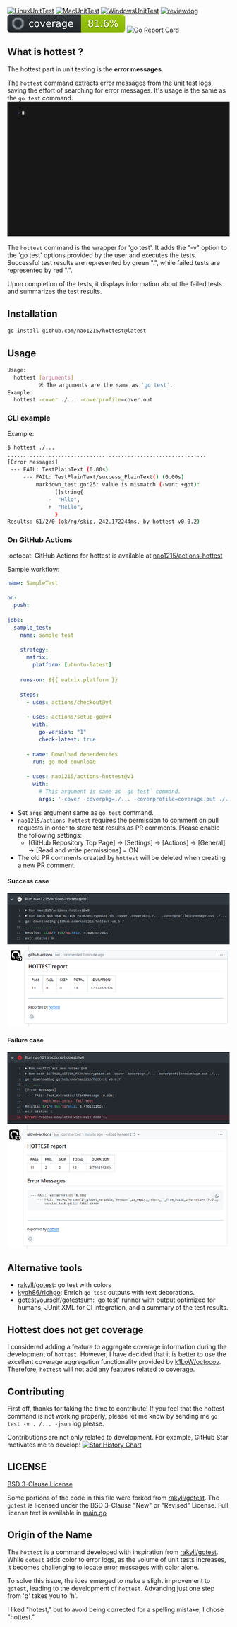 [![LinuxUnitTest](https://github.com/nao1215/hottest/actions/workflows/linux_test.yml/badge.svg)](https://github.com/nao1215/hottest/actions/workflows/linux_test.yml)
[![MacUnitTest](https://github.com/nao1215/hottest/actions/workflows/mac_test.yml/badge.svg)](https://github.com/nao1215/hottest/actions/workflows/mac_test.yml)
[![WindowsUnitTest](https://github.com/nao1215/hottest/actions/workflows/windows_test.yml/badge.svg)](https://github.com/nao1215/hottest/actions/workflows/windows_test.yml)
[![reviewdog](https://github.com/nao1215/hottest/actions/workflows/reviewdog.yml/badge.svg)](https://github.com/nao1215/hottest/actions/workflows/reviewdog.yml)
![Coverage](https://raw.githubusercontent.com/nao1215/octocovs-central-repo/main/badges/nao1215/hottest/coverage.svg)
[![Go Report Card](https://goreportcard.com/badge/github.com/nao1215/hottest)](https://goreportcard.com/report/github.com/nao1215/hottest)
## What is hottest ?
The hottest part in unit testing is the **error messages**.
  
The `hottest` command extracts error messages from the unit test logs, saving the effort of searching for error messages.  It's usage is the same as the `go test` command. 
![example](./doc/image/demo.gif)

The `hottest` command is the wrapper for 'go test'. It adds the "-v" option to the 'go test' options provided by the user and executes the tests. Successful test results are represented by green ".", while failed tests are represented by red ".".
  
Upon completion of the tests, it displays information about the failed tests and summarizes the test results.


## Installation
```bash
go install github.com/nao1215/hottest@latest
```

## Usage
```bash
Usage:
  hottest [arguments]
          ※ The arguments are the same as 'go test'.
Example:
  hottest -cover ./... -coverprofile=cover.out
```

### CLI example
Example:
```bash
$ hottest ./...
...............................................................
[Error Messages]
 --- FAIL: TestPlainText (0.00s)
     --- FAIL: TestPlainText/success_PlainText() (0.00s)
         markdown_test.go:25: value is mismatch (-want +got):
               []string{
             -  "Hllo",
             +  "Hello",
               }
Results: 61/2/0 (ok/ng/skip, 242.172244ms, by hottest v0.0.2)
```

### On GitHub Actions
:octocat: GitHub Actions for hottest is available at [nao1215/actions-hottest](https://github.com/nao1215/actions-hottest)

Sample workflow:
```yml
name: SampleTest

on:
  push:

jobs:
  sample_test:
    name: sample test

    strategy:
      matrix:
        platform: [ubuntu-latest]

    runs-on: ${{ matrix.platform }}

    steps:
      - uses: actions/checkout@v4

      - uses: actions/setup-go@v4
        with:
          go-version: "1"
          check-latest: true

      - name: Download dependencies
        run: go mod download

      - uses: nao1215/actions-hottest@v1
        with:
          # This argument is same as `go test` command.
          args: '-cover -coverpkg=./... -coverprofile=coverage.out ./...'
```

- Set `args` argument same as `go test` command.  
- `nao1215/actions-hottest` requires the permission to comment on pull requests in order to store test results as PR comments. Please enable the following settings:
  - [GitHub Repository Top Page] -> [Settings] -> [Actions] -> [General] -> [Read and write permissions] = ON
- The old PR comments created by `hottest` will be deleted when creating a new PR comment.
  
#### Success case
![success](doc/image/success2.png)
![github-actions-success](doc/image/github_actions_success.png)

#### Failure case
![failure](doc/image/fail2.png)
![github-actions-fail](doc/image/github_actions_fail.png)

## Alternative tools
- [rakyll/gotest](https://github.com/rakyll/gotest): go test with colors
- [kyoh86/richgo](https://github.com/kyoh86/richgo): Enrich `go test` outputs with text decorations.
- [gotestyourself/gotestsum](https://github.com/gotestyourself/gotestsum): 'go test' runner with output optimized for humans, JUnit XML for CI integration, and a summary of the test results.

## Hottest does not get coverage
I considered adding a feature to aggregate coverage information during the development of `hottest`. However, I have decided that it is better to use the excellent coverage aggregation functionality provided by [k1LoW/octocov](https://github.com/k1LoW/octocov). Therefore, `hottest` will not add any features related to coverage.

## Contributing
First off, thanks for taking the time to contribute! If you feel that the hottest command is not working properly, please let me know by sending me `go test -v . /... -json` log please.
  
Contributions are not only related to development. For example, GitHub Star motivates me to develop!
[![Star History Chart](https://api.star-history.com/svg?repos=nao1215/hottest&type=Date)](https://star-history.com/#nao1215/hottest&Date)



## LICENSE
[BSD 3-Clause License](./LICENSE)
  
Some portions of the code in this file were forked from [rakyll/gotest](https://github.com/rakyll/gotest). The `gotest` is licensed under the BSD 3-Clause "New" or "Revised" License. Full license text is available in [main.go](./main.go)

## Origin of the Name
The `hottest` is a command developed with inspiration from [rakyll/gotest](https://github.com/rakyll/gotest). While `gotest` adds color to error logs, as the volume of unit tests increases, it becomes challenging to locate error messages with color alone.

To solve this issue, the idea emerged to make a slight improvement to `gotest`, leading to the development of `hottest`. Advancing just one step from 'g' takes you to 'h'.   
  
I liked "hotest," but to avoid being corrected for a spelling mistake, I chose "hottest."
